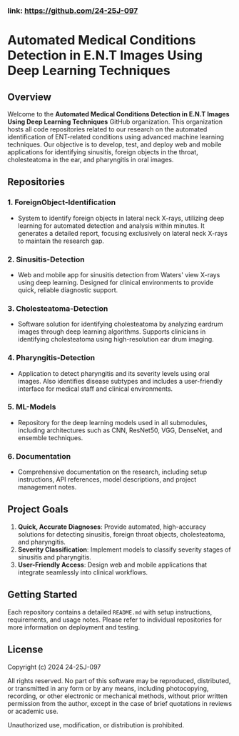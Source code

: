 ### link: https://github.com/24-25J-097
# Automated Medical Conditions Detection in E.N.T Images Using Deep Learning Techniques

## Overview
Welcome to the **Automated Medical Conditions Detection in E.N.T Images Using Deep Learning Techniques** GitHub organization. This organization hosts all code repositories related to our research on the automated identification of ENT-related conditions using advanced machine learning techniques. Our objective is to develop, test, and deploy web and mobile applications for identifying sinusitis, foreign objects in the throat, cholesteatoma in the ear, and pharyngitis in oral images.

## Repositories

### 1. **ForeignObject-Identification**
   - System to identify foreign objects in lateral neck X-rays, utilizing deep learning for automated detection and analysis within minutes. It generates a detailed report, focusing exclusively on lateral neck X-rays to maintain the research gap.

### 2. **Sinusitis-Detection**
   - Web and mobile app for sinusitis detection from Waters' view X-rays using deep learning. Designed for clinical environments to provide quick, reliable diagnostic support.

### 3. **Cholesteatoma-Detection**
   - Software solution for identifying cholesteatoma by analyzing eardrum images through deep learning algorithms. Supports clinicians in identifying cholesteatoma using high-resolution ear drum imaging.

### 4. **Pharyngitis-Detection**
   - Application to detect pharyngitis and its severity levels using oral images. Also identifies disease subtypes and includes a user-friendly interface for medical staff and clinical environments.

### 5. **ML-Models**
   - Repository for the deep learning models used in all submodules, including architectures such as CNN, ResNet50, VGG, DenseNet, and ensemble techniques.

### 6. **Documentation**
   - Comprehensive documentation on the research, including setup instructions, API references, model descriptions, and project management notes.

## Project Goals

1. **Quick, Accurate Diagnoses**: Provide automated, high-accuracy solutions for detecting sinusitis, foreign throat objects, cholesteatoma, and pharyngitis.
2. **Severity Classification**: Implement models to classify severity stages of sinusitis and pharyngitis.
3. **User-Friendly Access**: Design web and mobile applications that integrate seamlessly into clinical workflows.

## Getting Started

Each repository contains a detailed `README.md` with setup instructions, requirements, and usage notes. Please refer to individual repositories for more information on deployment and testing.
 
## License

Copyright (c) 2024 24-25J-097

All rights reserved. No part of this software may be reproduced, distributed, 
or transmitted in any form or by any means, including photocopying, recording, 
or other electronic or mechanical methods, without prior written permission 
from the author, except in the case of brief quotations in reviews or academic use.

Unauthorized use, modification, or distribution is prohibited.

